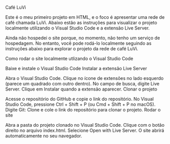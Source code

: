 Café LuVi

Este é o meu primeiro projeto em HTML, e o foco é apresentar uma rede de café chamada LuVi. Abaixo estão as instruções para visualizar o projeto localmente utilizando o Visual Studio Code e a extensão Live Server.

Ainda não hospedei o site porque, no momento, não tenho um serviço de hospedagem. No entanto, você pode rodá-lo localmente seguindo as instruções abaixo para explorar o projeto da rede de café LuVi.

Como rodar o site localmente utlizando o Visual Studio Code

Baixe e instale o Visual Studio Code 
Instalar a extensão Live Server

Abra o Visual Studio Code.
Clique no ícone de extensões no lado esquerdo (parece um quadrado com outro dentro).
No campo de busca, digite Live Server.
Clique em Instalar quando a extensão aparecer.
Clonar o projeto

Acesse o repositório do GitHub e copie o link do repositório.
No Visual Studio Code, pressione Ctrl + Shift + P (ou Cmd + Shift + P no macOS).
Digite Git: Clone e cole o link do repositório para clonar o projeto.
Rodar o site

Abra a pasta do projeto clonado no Visual Studio Code.
Clique com o botão direito no arquivo index.html.
Selecione Open with Live Server.
O site abrirá automaticamente no seu navegador.
